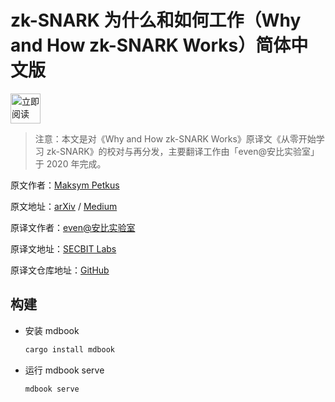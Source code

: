 # zk-SNARK 为什么和如何工作（Why and How zk-SNARK Works）简体中文版

<a href="https://zyw271828.github.io/wahzw-zh-cn/abstract.html"><img alt="立即阅读"
    src="https://img.shields.io/badge/立即阅读-0091EA.svg?style=for-the-badge&logoColor=white&logo=mdbook" height="48" /></a>

> 注意：本文是对《Why and How zk-SNARK Works》原译文《从零开始学习 zk-SNARK》的校对与再分发，主要翻译工作由「even@安比实验室」于 2020 年完成。

原文作者：[Maksym Petkus](https://petkus.info/)

原文地址：[arXiv](https://arxiv.org/abs/1906.07221) / [Medium](https://medium.com/@imolfar/why-and-how-zk-snark-works-1-introduction-the-medium-of-a-proof-d946e931160)

原译文作者：[even@安比实验室](https://secbit.io/)

原译文地址：[SECBIT Labs](https://secbit.io/blog/2019/12/25/learn-zk-snark-from-zero-part-one/)

原译文仓库地址：[GitHub](https://github.com/sec-bit/blog)

## 构建

* 安装 mdbook

  ```bash
  cargo install mdbook
  ```

* 运行 mdbook serve

  ```bash
  mdbook serve
  ```
